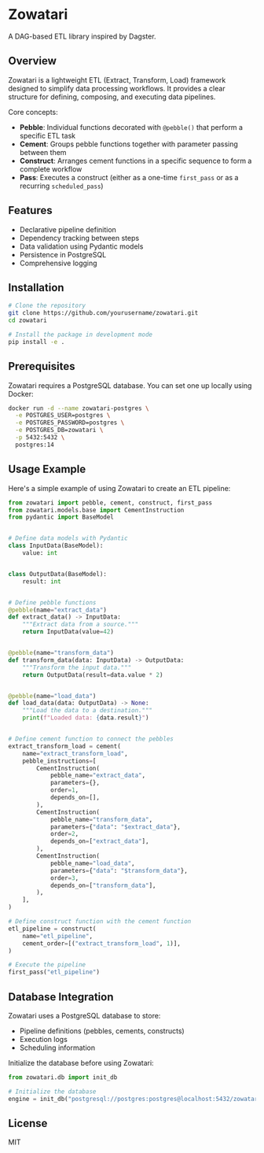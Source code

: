 # Zowatari

A DAG-based ETL library inspired by Dagster.

## Overview

Zowatari is a lightweight ETL (Extract, Transform, Load) framework designed to simplify data processing workflows. It provides a clear structure for defining, composing, and executing data pipelines.

Core concepts:

- **Pebble**: Individual functions decorated with `@pebble()` that perform a specific ETL task
- **Cement**: Groups pebble functions together with parameter passing between them
- **Construct**: Arranges cement functions in a specific sequence to form a complete workflow
- **Pass**: Executes a construct (either as a one-time `first_pass` or as a recurring `scheduled_pass`)

## Features

- Declarative pipeline definition
- Dependency tracking between steps
- Data validation using Pydantic models
- Persistence in PostgreSQL
- Comprehensive logging

## Installation

```bash
# Clone the repository
git clone https://github.com/yourusername/zowatari.git
cd zowatari

# Install the package in development mode
pip install -e .
```

## Prerequisites

Zowatari requires a PostgreSQL database. You can set one up locally using Docker:

```bash
docker run -d --name zowatari-postgres \
  -e POSTGRES_USER=postgres \
  -e POSTGRES_PASSWORD=postgres \
  -e POSTGRES_DB=zowatari \
  -p 5432:5432 \
  postgres:14
```

## Usage Example

Here's a simple example of using Zowatari to create an ETL pipeline:

```python
from zowatari import pebble, cement, construct, first_pass
from zowatari.models.base import CementInstruction
from pydantic import BaseModel


# Define data models with Pydantic
class InputData(BaseModel):
    value: int


class OutputData(BaseModel):
    result: int


# Define pebble functions
@pebble(name="extract_data")
def extract_data() -> InputData:
    """Extract data from a source."""
    return InputData(value=42)


@pebble(name="transform_data")
def transform_data(data: InputData) -> OutputData:
    """Transform the input data."""
    return OutputData(result=data.value * 2)


@pebble(name="load_data")
def load_data(data: OutputData) -> None:
    """Load the data to a destination."""
    print(f"Loaded data: {data.result}")


# Define cement function to connect the pebbles
extract_transform_load = cement(
    name="extract_transform_load",
    pebble_instructions=[
        CementInstruction(
            pebble_name="extract_data",
            parameters={},
            order=1,
            depends_on=[],
        ),
        CementInstruction(
            pebble_name="transform_data",
            parameters={"data": "$extract_data"},
            order=2,
            depends_on=["extract_data"],
        ),
        CementInstruction(
            pebble_name="load_data",
            parameters={"data": "$transform_data"},
            order=3,
            depends_on=["transform_data"],
        ),
    ],
)

# Define construct function with the cement function
etl_pipeline = construct(
    name="etl_pipeline",
    cement_order=[("extract_transform_load", 1)],
)

# Execute the pipeline
first_pass("etl_pipeline")
```

## Database Integration

Zowatari uses a PostgreSQL database to store:

- Pipeline definitions (pebbles, cements, constructs)
- Execution logs
- Scheduling information

Initialize the database before using Zowatari:

```python
from zowatari.db import init_db

# Initialize the database
engine = init_db("postgresql://postgres:postgres@localhost:5432/zowatari")
```

## License

MIT